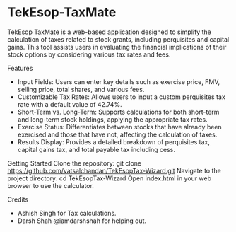 # TekEsop-TaxMate
TekEsop TaxMate is a web-based application designed to simplify the calculation of taxes related to stock grants, including perquisites and capital gains. This tool assists users in evaluating the financial implications of their stock options by considering various tax rates and fees.

Features
- Input Fields: Users can enter key details such as exercise price, FMV, selling price, total shares, and various fees.
- Customizable Tax Rates: Allows users to input a custom perquisites tax rate with a default value of 42.74%.
- Short-Term vs. Long-Term: Supports calculations for both short-term and long-term stock holdings, applying the appropriate tax rates.
- Exercise Status: Differentiates between stocks that have already been exercised and those that have not, affecting the calculation of taxes.
- Results Display: Provides a detailed breakdown of perquisites tax, capital gains tax, and total payable tax including cess.

Getting Started
Clone the repository: git clone https://github.com/vatsalchandan/TekEsopTax-Wizard.git
Navigate to the project directory: cd TekEsopTax-Wizard
Open index.html in your web browser to use the calculator.


Credits
- Ashish Singh for Tax calculations.
- Darsh Shah @iamdarshshah for helping out.
